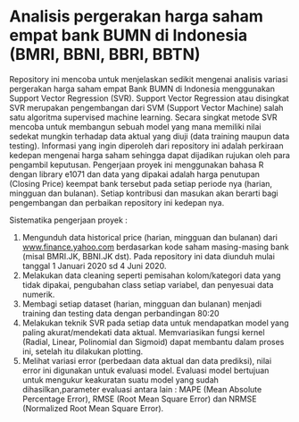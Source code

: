 # Analisis pergerakan harga saham empat bank BUMN di Indonesia (BMRI, BBNI, BBRI, BBTN)

Repository ini mencoba untuk menjelaskan sedikit mengenai analisis variasi pergerakan harga saham empat Bank BUMN di Indonesia menggunakan Support Vector Regression (SVR). Support Vector Regression atau disingkat SVR merupakan pengembangan dari SVM (Support Vector Machine) salah satu algoritma supervised machine learning. Secara singkat metode SVR mencoba untuk membangun sebuah model yang mana memiliki nilai sedekat mungkin terhadap data aktual yang diuji (data training maupun data testing).
Informasi yang ingin diperoleh dari repository ini adalah perkiraan kedepan mengenai harga saham sehingga dapat dijadikan rujukan oleh para pengambil keputusan. 
Pengerjaan proyek ini menggunakan bahasa R dengan library e1071 dan data yang dipakai adalah harga penutupan (Closing Price) keempat bank tersebut pada setiap periode nya (harian, mingguan dan bulanan). Setiap kontribusi dan masukan akan berarti bagi pengembangan dan perbaikan repository ini kedepan nya.

Sistematika pengerjaan proyek : 

1. Mengunduh data historical price (harian, mingguan dan bulanan) dari www.finance.yahoo.com berdasarkan kode saham masing-masing bank (misal BMRI.JK, BBNI.JK dst). Pada repository ini data diunduh mulai tanggal 1 Januari 2020 sd 4 Juni 2020.
2. Melakukan data cleaning seperti pemisahan kolom/kategori data yang tidak dipakai, pengubahan class setiap variabel, dan penyesuai data numerik.
3. Membagi setiap dataset (harian, mingguan dan bulanan) menjadi training dan testing data dengan perbandingan 80:20
4. Melakukan teknik SVR pada setiap data untuk mendapatkan model yang paling akurat/mendekati data aktual. Memvariasikan fungsi kernel (Radial, Linear, Polinomial dan Sigmoid) dapat membantu dalam proses ini, setelah itu dilakukan plotting.
5. Melihat variasi error (perbedaan data aktual dan data prediksi), nilai error ini digunakan untuk evaluasi model. Evaluasi model bertujuan untuk mengukur keakuratan suatu model yang sudah dihasilkan,parameter evaluasi antara lain : MAPE (Mean Absolute Percentage Error), RMSE (Root Mean Square Error) dan NRMSE (Normalized Root Mean Square Error).


